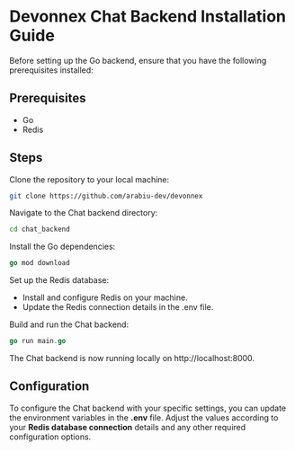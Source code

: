 # Devonnex Chat Backend Installation Guide

Before setting up the Go backend, ensure that you have the following prerequisites installed:

## Prerequisites

- Go
- Redis

## Steps

Clone the repository to your local machine:

```bash
git clone https://github.com/arabiu-dev/devonnex
```

Navigate to the Chat backend directory:

```bash
cd chat_backend
```

Install the Go dependencies:

```go
go mod download
```

Set up the Redis database:

- Install and configure Redis on your machine.
- Update the Redis connection details in the .env file.

Build and run the Chat backend:

```go
go run main.go
```

The Chat backend is now running locally on http://localhost:8000.

## Configuration

To configure the Chat backend with your specific settings, you can update the environment variables in the **.env** file. Adjust the values according to your **Redis database connection** details and any other required configuration options.
